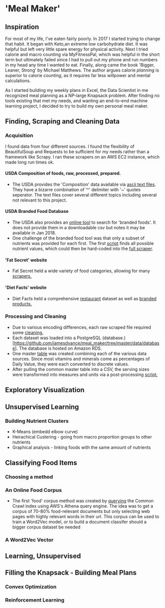 # 'Meal Maker'

## Inspiration
For most of my life, I've eaten fairly poorly. In 2017 I started trying to change that habit. It began with Keto,an extreme low carbohydrate diet. It was helpful but left very little spare energy for physical activity. Next I tried calorie and macro counting via MyFitnessPal, which was helpful in the short term but ultimately failed since I had to pull out my phone and run numbers
in my  head any time I wanted to eat. Finally, along came the book 'Bigger, Leaner, Strong' by Michael Matthews. The author argues calorie
*planning* is superior to calorie *counting*, as it requires far less willpower and mental calculations.

As I started buliding my weekly plans in Excel, the Data Scientist in me recognized meal planning as a NP-large Knapsack problem. After
finding no tools existing that met my needs, and wanting an end-to-end machine learning project, I decided to try to build my own personal
meal maker. 

## Finding, Scraping and Cleaning Data
### Acquisition
I found data from four different sources. I found the flexibility of BeautifulSoup and Requests to be sufficient for my needs rather than a framework like Scrapy. I ran these scrapers on an AWS EC2 instance, which made long run times ok.
#### USDA Composition of foods, raw, processed, prepared.
* The USDA provides the 'Composition' data available via [ascii text files](https://www.ars.usda.gov/northeast-area/beltsville-md-bhnrc/beltsville-human-nutrition-research-center/nutrient-data-laboratory/docs/sr28-download-files/). They have a bizarre combination of '^' delimiter with '~' quotes seperator. The text files cover several different topics including several not relevant to this project. 
#### USDA Branded Food Database
* The USDA also provides an [online tool](https://ndb.nal.usda.gov/ndb/search/list) to search for 'branded foods'. It does not provide them in a downloadable csv but notes it may be available in Jan 2018. 
* One challenge of the branded food tool was that only a subset of nutrients was provided for each first. The first [script](https://github.com/jamesdvance/meal_maker/blob/master/data/aquisition/usda_branded_foods/find_all_nutrient_values.py) finds all possible nutrient values, which could then be hard-coded into the [full scraper](https://github.com/jamesdvance/meal_maker/blob/master/data/aquisition/usda_branded_foods/get_all_branded_nut_info.py). 
#### 'Fat Secret' website
* Fat Secret held a wide variety of food categories, allowing for many [scrapers.](https://github.com/jamesdvance/meal_maker/tree/master/data/aquisition/fat_secret)
#### 'Diet Facts' website
* Diet Facts held a comprehensive [restaurant](https://github.com/jamesdvance/meal_maker/blob/master/data/aquisition/diet_facts/scraping_diet_facts_restaurants_w_nan.py) dataset as well as [branded products.](https://github.com/jamesdvance/meal_maker/blob/master/data/aquisition/diet_facts/scraping_diet_facts_brands_w_nan.py) 
### Processing and Cleaning
* Due to various encoding differences, each raw scraped file required some [cleaning.](https://github.com/jamesdvance/meal_maker/tree/master/data/cleaning_and_processing/cleaning)
* Each dataset was loaded into a PostgreSQL (database.)[https://github.com/jamesdvance/meal_maker/tree/master/data/database]. The database is hosted on Amazon RDS. 
* One master [table](https://github.com/jamesdvance/meal_maker/blob/master/data/database/common_nutrition_migrate_scripts.sql) was created combining each of the various data sources. Since most vitamins and minerals come as percentages of Daily Value, they were each converted to discrete values.
* After pulling the common master table into a CSV, the serving sizes were transformed into measures and units via a post-processing [script.](https://github.com/jamesdvance/meal_maker/blob/master/data/cleaning_and_processing/post_processing/processing_raw_serving_size.py)

## Exploratory Visualization

## Unsupervised Learning
### Building Nutrient Clusters
* K-Means (embedd elbow curve)
* Heirachical Custering - going from macro proportion groups to other nutrients
* Graphical analysis - linking foods with the same amount of nutrients
## Classifying Food Items
### Choosing a method
### An Online Food Corpus
* The first 'food' corpus method was created by [querying](https://github.com/jamesdvance/meal_maker/blob/master/classifiers/food_classifiers/corpus/corpus_urls/food_related_warc_files.sql) the Common Crawl index using AWS's Athena query engine. The idea was to get a corpus of 70-80% food-relevant documents but only selecting web pages with highly relevant words in their url. This corpus can be used to train a Word2Vec model, or to build a document classifer should a bigger corpus dataset be needed
### A Word2Vec Vector

## Learning, Unsupervised

## Filling the Knapsack - Building Meal Plans
### Convex Optimization
### Reinforcement Learning
